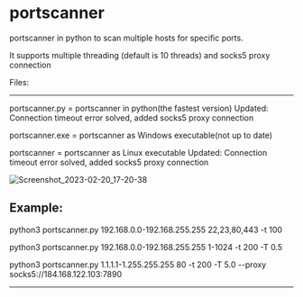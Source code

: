 # portscanner
portscanner in python to scan multiple hosts for specific ports.

It supports multiple threading (default is 10 threads) and socks5 proxy connection

Files:

--------------------------------------------------------------------------------

portscanner.py =  portscanner in python(the fastest version)
                  Updated: Connection timeout error solved, added socks5 proxy connection

portscanner.exe = portscanner as Windows executable(not up to date)

portscanner =     portscanner as Linux executable
                  Updated: Connection timeout error solved, added socks5 proxy connection

![Screenshot_2023-02-20_17-20-38](https://user-images.githubusercontent.com/121404035/220157785-d7a31c0a-608d-47ba-8fec-a532e69fc696.png)


Example:
--------------------------------------------------------------------------------

python3 portscanner.py 192.168.0.0-192.168.255.255 22,23,80,443 -t 100

python3 portscanner.py 192.168.0.0-192.168.255.255 1-1024 -t 200 -T 0.5

python3 portscanner.py 1.1.1.1-1.255.255.255 80 -t 200 -T 5.0 --proxy socks5://184.168.122.103:7890

--------------------------------------------------------------------------------

